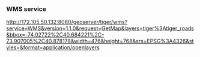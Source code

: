 ### WMS service

http://172.105.50.132:8080/geoserver/tiger/wms?service=WMS&version=1.1.0&request=GetMap&layers=tiger%3Atiger_roads&bbox=-74.02722%2C40.684221%2C-73.907005%2C40.878178&width=476&height=768&srs=EPSG%3A4326&styles=&format=application/openlayers
